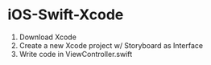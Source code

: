 # iOS-Swift-Xcode
1. Download Xcode
2. Create a new Xcode project w/ Storyboard as Interface
3. Write code in ViewController.swift
